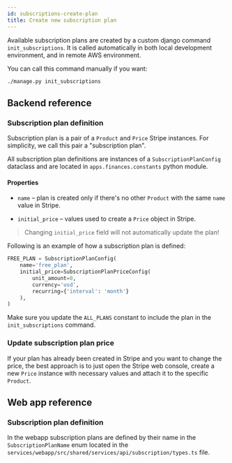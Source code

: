 ```yaml
---
id: subscriptions-create-plan 
title: Create new subscription plan
---
```


Available subscription plans are created by a custom django command
`init_subscriptions`. It is called automatically in both local development environment, and in remote AWS environment.

You can call this command manually if you want:
```sh
./manage.py init_subscriptions
```

## Backend reference

### Subscription plan definition

Subscription plan is a pair of a `Product` and `Price` Stripe instances. For 
simplicity, we call this pair a "subscription plan".

All subscription plan definitions are instances of a `SubscriptionPlanConfig`
dataclass and are located in `apps.finances.constants` python module.

#### Properties

- `name` – plan is created only if there's no other `Product` with the same
  `name` value in Stripe.

- `initial_price` – values used to create a `Price` object in Stripe.

> Changing `initial_price` field will not automatically update the plan!

Following is an example of how a subscription plan is defined:

```python
FREE_PLAN = SubscriptionPlanConfig(
    name='free_plan',
    initial_price=SubscriptionPlanPriceConfig(
        unit_amount=0,
        currency='usd',
        recurring={'interval': 'month'}
    ),
)
```

Make sure you update the `ALL_PLANS` constant to include the plan in the
`init_subscriptions` command.

### Update subscription plan price

If your plan has already been created in Stripe and you want to change the price,
the best approach is to just open the Stripe web console, create a new `Price`
instance with necessary values and attach it to the specific `Product`.

## Web app reference

### Subscription plan definition

In the webapp subscription plans are defined by their name in the
`SubscriptionPlanName` enum located in the `services/webapp/src/shared/services/api/subscription/types.ts` 
file.
